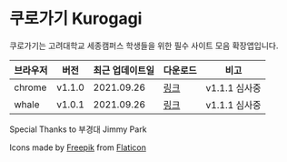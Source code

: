 # 쿠로가기 Kurogagi

쿠로가기는 고려대학교 세종캠퍼스 학생들을 위한 필수 사이트 모음 확장앱입니다.

| 브라우저 | 버전 | 최근 업데이트일    |  다운로드  | 비고 |
| ------- | ---- | ------------------ | ---- | ---- |
| chrome  | v1.1.0 | 2021.09.26 | [링크](https://chrome.google.com/webstore/detail/%EC%BF%A0%EB%A1%9C%EA%B0%80%EA%B8%B0-kurogagi/dgiidejegngpoiajlkajidecnlaklljb?hl=ko&authuser=0)| v1.1.1 심사중 |
| whale   | v1.0.1 | 2021.09.26 |  [링크](https://store.whale.naver.com/detail/gfaboonopainllkgphjcaiddlonphkgh?hl=null) | v1.1.1 심사중 |

Special Thanks to 부경대 Jimmy Park

Icons made by [Freepik](https://www.freepik.com) from [Flaticon](https://www.flaticon.com)
